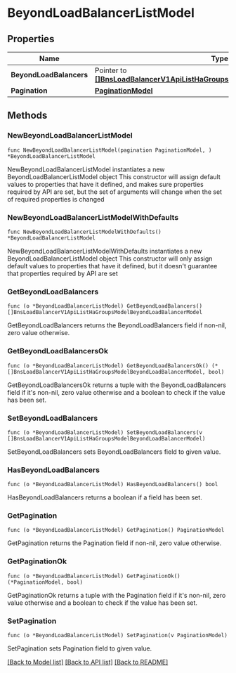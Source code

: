 # BeyondLoadBalancerListModel

## Properties

Name | Type | Description | Notes
------------ | ------------- | ------------- | -------------
**BeyondLoadBalancers** | Pointer to [**[]BnsLoadBalancerV1ApiListHaGroupsModelBeyondLoadBalancerModel**](BnsLoadBalancerV1ApiListHaGroupsModelBeyondLoadBalancerModel.md) |  | [optional] 
**Pagination** | [**PaginationModel**](PaginationModel.md) |  | 

## Methods

### NewBeyondLoadBalancerListModel

`func NewBeyondLoadBalancerListModel(pagination PaginationModel, ) *BeyondLoadBalancerListModel`

NewBeyondLoadBalancerListModel instantiates a new BeyondLoadBalancerListModel object
This constructor will assign default values to properties that have it defined,
and makes sure properties required by API are set, but the set of arguments
will change when the set of required properties is changed

### NewBeyondLoadBalancerListModelWithDefaults

`func NewBeyondLoadBalancerListModelWithDefaults() *BeyondLoadBalancerListModel`

NewBeyondLoadBalancerListModelWithDefaults instantiates a new BeyondLoadBalancerListModel object
This constructor will only assign default values to properties that have it defined,
but it doesn't guarantee that properties required by API are set

### GetBeyondLoadBalancers

`func (o *BeyondLoadBalancerListModel) GetBeyondLoadBalancers() []BnsLoadBalancerV1ApiListHaGroupsModelBeyondLoadBalancerModel`

GetBeyondLoadBalancers returns the BeyondLoadBalancers field if non-nil, zero value otherwise.

### GetBeyondLoadBalancersOk

`func (o *BeyondLoadBalancerListModel) GetBeyondLoadBalancersOk() (*[]BnsLoadBalancerV1ApiListHaGroupsModelBeyondLoadBalancerModel, bool)`

GetBeyondLoadBalancersOk returns a tuple with the BeyondLoadBalancers field if it's non-nil, zero value otherwise
and a boolean to check if the value has been set.

### SetBeyondLoadBalancers

`func (o *BeyondLoadBalancerListModel) SetBeyondLoadBalancers(v []BnsLoadBalancerV1ApiListHaGroupsModelBeyondLoadBalancerModel)`

SetBeyondLoadBalancers sets BeyondLoadBalancers field to given value.

### HasBeyondLoadBalancers

`func (o *BeyondLoadBalancerListModel) HasBeyondLoadBalancers() bool`

HasBeyondLoadBalancers returns a boolean if a field has been set.

### GetPagination

`func (o *BeyondLoadBalancerListModel) GetPagination() PaginationModel`

GetPagination returns the Pagination field if non-nil, zero value otherwise.

### GetPaginationOk

`func (o *BeyondLoadBalancerListModel) GetPaginationOk() (*PaginationModel, bool)`

GetPaginationOk returns a tuple with the Pagination field if it's non-nil, zero value otherwise
and a boolean to check if the value has been set.

### SetPagination

`func (o *BeyondLoadBalancerListModel) SetPagination(v PaginationModel)`

SetPagination sets Pagination field to given value.



[[Back to Model list]](../README.md#documentation-for-models) [[Back to API list]](../README.md#documentation-for-api-endpoints) [[Back to README]](../README.md)


